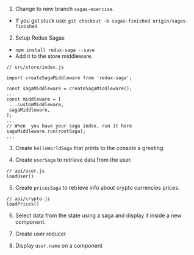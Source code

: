 1. Change to new branch `sagas-exercise`.
 - If you get stuck use: `git checkout -b sagas-finished origin/sagas-finished`
2. Setup Redux Sagas

 - `npm install redux-saga --save`
 - Add it to the store middleware.

 ```
// src/store/index.js

import createSagaMiddleware from 'redux-saga';

const sagaMiddleware = createSagaMiddleware();
...
 const middleware = [
  ...customMiddleware,
  sagaMiddleware,
];
...
// When  you have your saga index, run it here
sagaMiddleware.run(rootSaga);
...
 ```

3. Create `helloWorldSaga` that prints to the console a greeting.

4. Create `userSaga` to retrieve data from the user.
```
// api/user.js
loadUser()
```

5. Create `pricesSaga` to retrieve info about crypto currencies prices.
```
// api/crypto.js
loadPrices()
```

6. Select data from the state using a saga and display it inside a new component.

7. Create user reducer

8. Display `user.name` on a component
